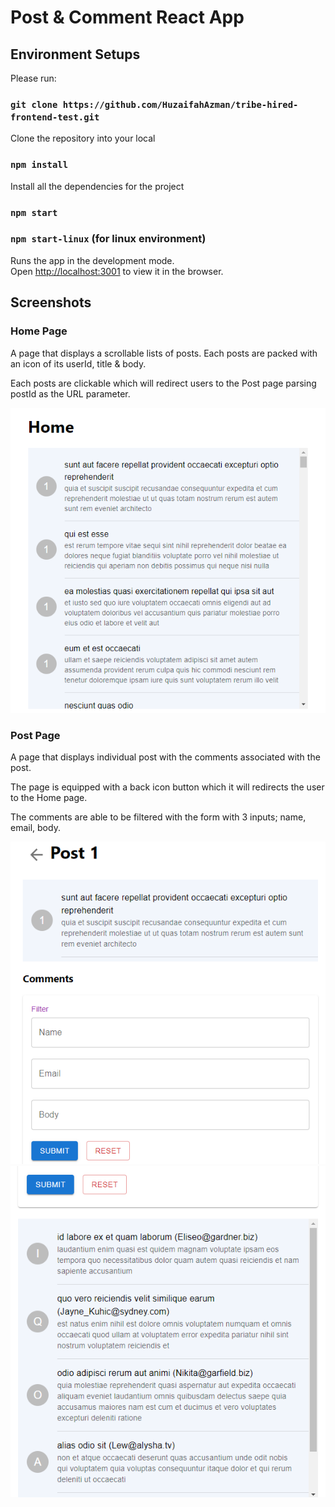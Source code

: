 # Post & Comment React App

## Environment Setups

Please run:

### `git clone https://github.com/HuzaifahAzman/tribe-hired-frontend-test.git`

Clone the repository into your local

### `npm install`

Install all the dependencies for the project

### `npm start`
### `npm start-linux` (for linux environment)

Runs the app in the development mode.\
Open [http://localhost:3001](http://localhost:3001) to view it in the browser.

## Screenshots

### Home Page

A page that displays a scrollable lists of posts. Each posts are packed with an icon of its userId, title & body.

Each posts are clickable which will redirect users to the Post page parsing postId as the URL parameter.

![homepage](/public/screenshots/homepage.png)

### Post Page

A page that displays individual post with the comments associated with the post.

The page is equipped with a back icon button which it will redirects the user to the Home page.

The comments are able to be filtered with the form with 3 inputs; name, email, body. 

![postpage1](/public/screenshots/post1.png)
![postpage2](/public/screenshots/post2.png)
